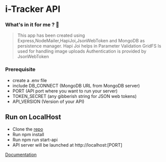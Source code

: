 # i-Tracker API

### What's in it for me ? :metal:

> This app has been created using Express,NodeMailer,HapiJoi,JsonWebToken and MongoDB as persistence manager.
> Hapi Joi helps in Parameter Validation
> GridFS Is used for handling image uploads
> Authentication is provided by JsonWebToken

### Prerequisite

- create a .env file
- include DB_CONNECT (MongoDB URL from MongoDB server)
- PORT (API port where you want to run your server)
- TOKEN_SECRET (any gibberish string for JSON web tokens)
- API_VERSION (Version of your API)

## Run on LocalHost

- Clone the [repo](https://github.com/Iamsbharti/api-iTracker.git)
- Run npm install
- Run npm run start-api
- API server will be launched at http://localhost:[PORT]

[Documentation](https://http://api.i-Tracker.in/)
